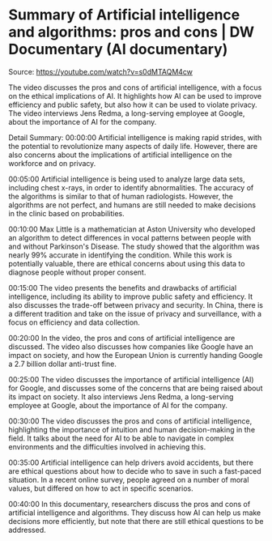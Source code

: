 # Summary of Artificial intelligence and algorithms: pros and cons | DW Documentary (AI documentary)

Source: https://youtube.com/watch?v=s0dMTAQM4cw

The video discusses the pros and cons of artificial intelligence, with a focus on the ethical implications of AI. It highlights how AI can be used to improve efficiency and public safety, but also how it can be used to violate privacy. The video interviews Jens Redma, a long-serving employee at Google, about the importance of AI for the company.

Detail Summary: 
00:00:00
Artificial intelligence is making rapid strides, with the potential to revolutionize many aspects of daily life. However, there are also concerns about the implications of artificial intelligence on the workforce and on privacy.

00:05:00
Artificial intelligence is being used to analyze large data sets, including chest x-rays, in order to identify abnormalities. The accuracy of the algorithms is similar to that of human radiologists. However, the algorithms are not perfect, and humans are still needed to make decisions in the clinic based on probabilities.

00:10:00
Max Little is a mathematician at Aston University who developed an algorithm to detect differences in vocal patterns between people with and without Parkinson's Disease. The study showed that the algorithm was nearly 99% accurate in identifying the condition. While this work is potentially valuable, there are ethical concerns about using this data to diagnose people without proper consent.

00:15:00
The video presents the benefits and drawbacks of artificial intelligence, including its ability to improve public safety and efficiency. It also discusses the trade-off between privacy and security. In China, there is a different tradition and take on the issue of privacy and surveillance, with a focus on efficiency and data collection.

00:20:00
In the video, the pros and cons of artificial intelligence are discussed. The video also discusses how companies like Google have an impact on society, and how the European Union is currently handing Google a 2.7 billion dollar anti-trust fine.

00:25:00
The video discusses the importance of artificial intelligence (AI) for Google, and discusses some of the concerns that are being raised about its impact on society. It also interviews Jens Redma, a long-serving employee at Google, about the importance of AI for the company.

00:30:00
The video discusses the pros and cons of artificial intelligence, highlighting the importance of intuition and human decision-making in the field. It talks about the need for AI to be able to navigate in complex environments and the difficulties involved in achieving this.

00:35:00
Artificial intelligence can help drivers avoid accidents, but there are ethical questions about how to decide who to save in such a fast-paced situation. In a recent online survey, people agreed on a number of moral values, but differed on how to act in specific scenarios.

00:40:00
In this documentary, researchers discuss the pros and cons of artificial intelligence and algorithms. They discuss how AI can help us make decisions more efficiently, but note that there are still ethical questions to be addressed.

